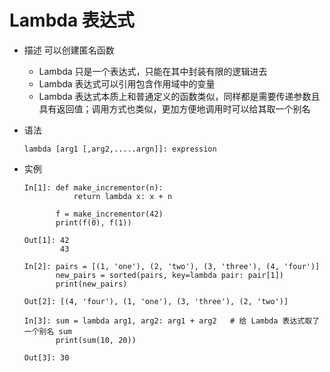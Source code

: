 # Lambda 表达式

- 描述
  可以创建匿名函数  
  - Lambda 只是一个表达式，只能在其中封装有限的逻辑进去
  - Lambda 表达式可以引用包含作用域中的变量
  - Lambda 表达式本质上和普通定义的函数类似，同样都是需要传递参数且具有返回值；调用方式也类似，更加方便地调用时可以给其取一个别名

- 语法
  ```
  lambda [arg1 [,arg2,.....argn]]: expression
  ```

- 实例
  ```
  In[1]: def make_incrementor(n):
             return lambda x: x + n

         f = make_incrementor(42)
         print(f(0), f(1))
         
  Out[1]: 42
          43
          
  In[2]: pairs = [(1, 'one'), (2, 'two'), (3, 'three'), (4, 'four')]
         new_pairs = sorted(pairs, key=lambda pair: pair[1])
         print(new_pairs)
         
  Out[2]: [(4, 'four'), (1, 'one'), (3, 'three'), (2, 'two')]
  
  In[3]: sum = lambda arg1, arg2: arg1 + arg2   # 给 Lambda 表达式取了一个别名 sum
         print(sum(10, 20))
  
  Out[3]: 30
  ```

